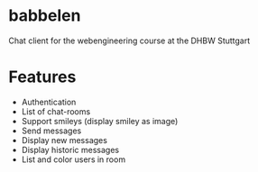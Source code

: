 # babbelen
Chat client for the webengineering course at the DHBW Stuttgart

# Features
- Authentication
- List of chat-rooms
- Support smileys (display smiley as image)
- Send messages
- Display new messages
- Display historic messages
- List and color users in room
